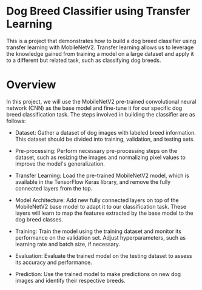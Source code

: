 # Dog Breed Classifier using Transfer Learning

This is a project that demonstrates how to build a dog breed classifier using transfer learning with MobileNetV2. Transfer learning allows us to leverage the knowledge gained from training a model on a large dataset and apply it to a different but related task, such as classifying dog breeds.

# Overview
In this project, we will use the MobileNetV2 pre-trained convolutional neural network (CNN) as the base model and fine-tune it for our specific dog breed classification task. The steps involved in building the classifier are as follows:

* Dataset: Gather a dataset of dog images with labeled breed information. This dataset should be divided into training, validation, and testing sets.

* Pre-processing: Perform necessary pre-processing steps on the dataset, such as resizing the images and normalizing pixel values to improve the model's generalization.

* Transfer Learning: Load the pre-trained MobileNetV2 model, which is available in the TensorFlow Keras library, and remove the fully connected layers from the top.

* Model Architecture: Add new fully connected layers on top of the MobileNetV2 base model to adapt it to our classification task. These layers will learn to map the features extracted by the base model to the dog breed classes.

* Training: Train the model using the training dataset and monitor its performance on the validation set. Adjust hyperparameters, such as learning rate and batch size, if necessary.

* Evaluation: Evaluate the trained model on the testing dataset to assess its accuracy and performance.

* Prediction: Use the trained model to make predictions on new dog images and identify their respective breeds.
